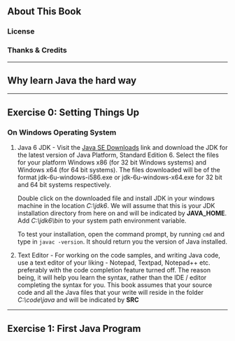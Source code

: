 ## About This Book ##

### License ###

### Thanks & Credits ###


--------------------------------------------
## Why learn Java the hard way ##


--------------------------------------------
## Exercise 0: Setting Things Up ##

### On Windows Operating System ###

1. Java 6 JDK - Visit the [Java SE Downloads](http://www.oracle.com/technetwork/java/javase/downloads/index.html) link and download the JDK for the latest version of Java Platform, Standard Edition 6. Select the files for your platform Windows x86 (for 32 bit Windows systems) and Windows x64 (for 64 bit systems). The files downloaded will be of the format jdk-6u<N>-windows-i586.exe or jdk-6u<N>-windows-x64.exe for 32 bit and 64 bit systems respectively.

    Double click on the downloaded file and install JDK in your windows machine in the location *C:\\jdk6*. We will assume that this is your JDK installation directory from here on and will be indicated by __JAVA_HOME__. Add *C:\\jdk6\bin* to your system path environment variable.

    To test your installation, open the command prompt, by running `cmd` and type in `javac -version`. It should return you the version of Java installed.

2. Text Editor - For working on the code samples, and writing Java code, use a text editor of your liking - Notepad, Textpad, Notepad++ etc. preferably with the code completion feature turned off. The reason being, it will help you learn the syntax, rather than the IDE / editor completing the syntax for you. This book assumes that your source code and all the Java files that your write will reside in the folder *C:\\code\\java* and will be indicated by __SRC__


--------------------------------------------
## Exercise 1: First Java Program ##